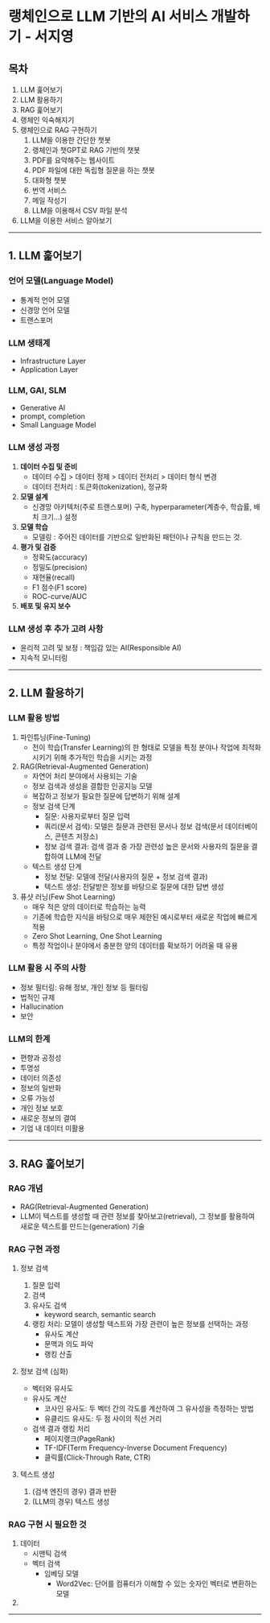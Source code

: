 # 랭체인으로 LLM 기반의 AI 서비스 개발하기 - 서지영

## 목차

1. LLM 훑어보기
2. LLM 활용하기
3. RAG 훑어보기
4. 랭체인 익숙해지기
5. 랭체인으로 RAG 구현하기
    1. LLM을 이용한 간단한 챗봇
    2. 랭체인과 챗GPT로 RAG 기반의 챗봇
    3. PDF를 요약해주는 웹사이트
    4. PDF 파일에 대한 독립형 질문을 하는 챗봇
    5. 대화형 챗봇
    6. 번역 서비스
    7. 메일 작성기
    8. LLM을 이용해서 CSV 파일 분석
6. LLM을 이용한 서비스 알아보기

---

## 1. LLM 훑어보기

### 언어 모델(Language Model)

- 통계적 언어 모델
- 신경망 언어 모델
- 트랜스포머

### LLM 생태계

- Infrastructure Layer
- Application Layer

### LLM, GAI, SLM

- Generative AI
- prompt, completion
- Small Language Model

### LLM 생성 과정

1. **데이터 수집 및 준비**
   - 데이터 수집 > 데이터 정제 > 데이터 전처리 > 데이터 형식 변경
   - 데이터 전처리 : 토큰화(tokenization), 정규화
2. **모델 설계**
   - 신경망 아키텍처(주로 트랜스포머) 구축, hyperparameter(계층수, 학습률, 배치 크기...) 설정
3. **모델 학습**
   - 모델링 : 주어진 데이터를 기반으로 일반화된 패턴이나 규칙을 만드는 것.
4. **평가 및 검증**
   - 정확도(accuracy)
   - 정밀도(precision)
   - 재현율(recall)
   - F1 점수(F1 score)
   - ROC-curve/AUC
5. **배포 및 유지 보수**

### LLM 생성 후 추가 고려 사항

- 윤리적 고려 및 보정 : 책임감 있는 AI(Responsible AI)
- 지속적 모니터링

---

## 2. LLM 활용하기

### LLM 활용 방법

1. 파인튜닝(Fine-Tuning)
   - 전이 학습(Transfer Learning)의 한 형태로 모델을 특정 분야나 작업에 최적화시키기 위해 추가적인 학습을 시키는 과정
2. RAG(Retrieval-Augmented Generation)
   - 자연어 처리 분야에서 사용되는 기술
   - 정보 검색과 생성을 결합한 인공지능 모델
   - 복잡하고 정보가 필요한 질문에 답변하기 위해 설계
   - 정보 검색 단계
     - 질문: 사용자로부터 질문 입력
     - 쿼리(문서 검색): 모델은 질문과 관련된 문서나 정보 검색(문서 데이터베이스, 콘텐츠 저장소)
     - 정보 검색 결과: 검색 결과 중 가장 관련성 높은 문서와 사용자의 질문을 결합하여 LLM에 전달
   - 텍스트 생성 단계
     - 정보 전달: 모델에 전달(사용자의 질문 + 정보 검색 결과)
     - 텍스트 생성: 전달받은 정보를 바탕으로 질문에 대한 답변 생성
3. 퓨샷 러닝(Few Shot Learning)
   - 매우 적은 양의 데이터로 학습하는 능력
   - 기존에 학습한 지식을 바탕으로 매우 제한된 예시로부터 새로운 작업에 빠르게 적용
   - Zero Shot Learning, One Shot Learning
   - 특정 작업이나 분야에서 충분한 양의 데이터를 확보하기 어려울 때 유용

### LLM 활용 시 주의 사항

- 정보 필터링: 유해 정보, 개인 정보 등 필터링
- 법적인 규제
- Hallucination
- 보안

### LLM의 한계

- 편향과 공정성
- 투명성
- 데이터 의존성
- 정보의 일반화
- 오류 가능성
- 개인 정보 보호
- 새로운 정보의 결여
- 기업 내 데이터 미활용

---

## 3. RAG 훑어보기

### RAG 개념

- RAG(Retrieval-Augmented Generation)
- LLM이 텍스트를 생성할 때 관련 정보를 찾아보고(retrieval), 그 정보를 활용하여 새로운 텍스트를 만드는(generation) 기술

### RAG 구현 과정

1. 정보 검색
   1) 질문 입력
   2) 검색
   3) 유사도 검색
      - keyword search, semantic search
   4) 랭킹 처리: 모델이 생성할 텍스트와 가장 관련이 높은 정보를 선택하는 과정
      - 유사도 계산
      - 문맥과 의도 파악
      - 랭킹 산출

2. 정보 검색 (심화)
   - 벡터와 유사도
   - 유사도 계산
     - 코사인 유사도: 두 벡터 간의 각도를 계산하여 그 유사성을 측정하는 방법
     - 유클리드 유사도: 두 점 사이의 직선 거리
   - 검색 결과 랭킹 처리
     - 페이지랭크(PageRank)
     - TF-IDF(Term Frequency-Inverse Document Frequency)
     - 클릭률(Click-Through Rate, CTR)

3. 텍스트 생성
   1) (검색 엔진의 경우) 결과 반환
   2) (LLM의 경우) 텍스트 생성

### RAG 구현 시 필요한 것

1. 데이터
   - 시맨틱 검색
   - 벡터 검색
     - 임베딩 모델
       - Word2Vec: 단어를 컴퓨터가 이해할 수 있는 숫자인 벡터로 변환하는 모델
2. 
---